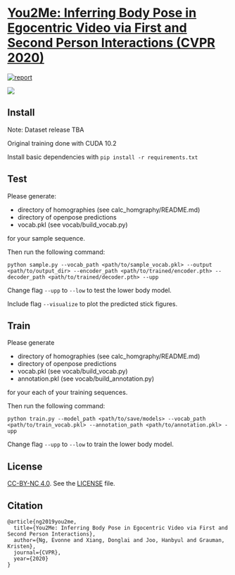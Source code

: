 # [You2Me: Inferring Body Pose in Egocentric Video via First and Second Person Interactions (CVPR 2020)](http://vision.cs.utexas.edu/projects/you2me/) 

[![report](https://img.shields.io/badge/arXiv-1904.09882-b31b1b.svg)](https://arxiv.org/abs/1904.09882#)

![](data/you2me_preview.gif)


## Install
Note: Dataset release TBA

Original training done with CUDA 10.2 

Install basic dependencies with `pip install -r requirements.txt`


## Test
Please generate:

- directory of homographies (see calc_homgraphy/README.md)
- directory of openpose predictions
- vocab.pkl (see vocab/build_vocab.py) 

for your sample sequence.

Then run the following command:

`python sample.py --vocab_path <path/to/sample_vocab.pkl> --output <path/to/output_dir> --encoder_path <path/to/trained/encoder.pth> --decoder_path <path/to/trained/decoder.pth> --upp`

Change flag `--upp` to `--low` to test the lower body model.

Include flag `--visualize` to plot the predicted stick figures.

## Train
Please generate 

- directory of homographies (see calc_homgraphy/README.md)
- directory of openpose predictions
- vocab.pkl (see vocab/build_vocab.py)
- annotation.pkl (see vocab/build_annotation.py)

for your each of your training sequences.

Then run the following command:

`python train.py --model_path <path/to/save/models> --vocab_path <path/to/train_vocab.pkl> --annotation_path <path/to/annotation.pkl> -upp`

Change flag `--upp` to `--low` to train the lower body model.

## License
[CC-BY-NC 4.0](https://creativecommons.org/licenses/by-nc/4.0/legalcode). 
See the [LICENSE](LICENSE) file. 


## Citation

```
@article{ng2019you2me,
  title={You2Me: Inferring Body Pose in Egocentric Video via First and Second Person Interactions},
  author={Ng, Evonne and Xiang, Donglai and Joo, Hanbyul and Grauman, Kristen},
  journal={CVPR},
  year={2020}
}
```